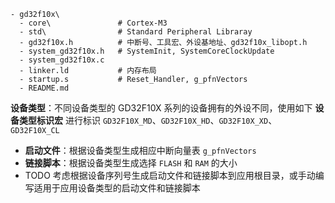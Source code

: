 ```shell
- gd32f10x\
  - core\				# Cortex-M3
  - std\				# Standard Peripheral Libraray
  - gd32f10x.h			# 中断号、工具宏、外设基地址、gd32f10x_libopt.h
  - system_gd32f10x.h	# SystemInit, SystemCoreClockUpdate
  - system_gd32f10x.c
  - linker.ld			# 内存布局
  - startup.s			# Reset_Handler, g_pfnVectors
  - README.md
```

**设备类型**：不同设备类型的 GD32F10X 系列的设备拥有的外设不同，使用如下 **设备类型标识宏** 进行标识 `GD32F10X_MD`、`GD32F10X_HD`、`GD32F10X_XD`、`GD32F10X_CL`

+ **启动文件**：根据设备类型生成相应中断向量表 `g_pfnVectors`
+ **链接脚本**：根据设备类型生成选择 `FLASH` 和 `RAM` 的大小
+ TODO 考虑根据设备序列号生成启动文件和链接脚本到应用根目录，或手动编写适用于应用设备类型的启动文件和链接脚本





